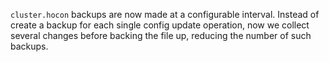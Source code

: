 `cluster.hocon` backups are now made at a configurable interval.  Instead of create a backup for each single config update operation, now we collect several changes before backing the file up, reducing the number of such backups.
